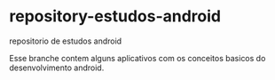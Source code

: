 # repository-estudos-android
repositorio de estudos android


Esse branche contem alguns aplicativos com os conceitos basicos do desenvolvimento android.
